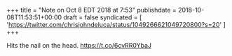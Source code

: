 +++
title = "Note on Oct 8 EDT 2018 at 7:53"
publishdate = 2018-10-08T11:53:51+00:00
draft = false
syndicated = [ 'https://twitter.com/chrisjohndeluca/status/1049266621049720800?s=20' ]
+++

Hits the nail on the head.  https://t.co/6cvRR0YbaJ
